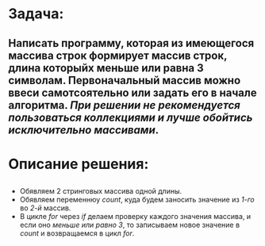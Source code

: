 #
# Задача:
## Написать программу, которая из имеющегося массива строк формирует массив строк, длина которыйх меньше или равна 3 символам. Первоначальный массив можно ввеси самотсоятельно или задать его в начале алгоритма. *При решении не рекомендуется пользоваться коллекциями и лучше обойтись исключительно массивами*.
# Описание решения:
## 
* Обявляем 2 стринговых массива одной длины.
* Обявляем переменнюу *count*, куда будем заносить значение из *1-го* во *2-й* массив.
* В цикле *for* через *if* делаем проверку каждого значения массива, и если оно *меньше или равно 3*, то записываем новое значение в *count* и возвращаемся в цикл *for*.